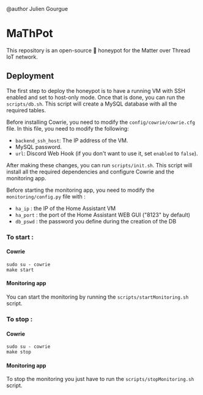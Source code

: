 @author  Julien Gourgue

# MaThPot

This repository is an open-source :honey_pot: honeypot for the Matter over Thread IoT network.

## Deployment

The first step to deploy the honeypot is to have a running VM with SSH enabled and set to host-only mode. Once that is done, you can run the `scripts/db.sh`. This script will create a MySQL database with all the required tables.

Before installing Cowrie, you need to modify the `config/cowrie/cowrie.cfg` file. In this file, you need to modify the following:

- `backend_ssh_host`: The IP address of the VM.
- MySQL password.
- `url`: Discord Web Hook (if you don't want to use it, set `enabled` to `false`).

After making these changes, you can run `scripts/init.sh`. This script will install all the required dependencies and configure Cowrie and the monitoring app.  

Before starting the monitoring app, you need to modify the `monitoring/config.py` file with :

- `ha_ip` : the IP of the Home Assistant VM
- `ha_port` : the port of the Home Assistant WEB GUI ("8123" by default)
- `db_pswd` : the password you define during the creation of the DB
  



### To start :
#### Cowrie
```
sudo su - cowrie 
make start
```

#### Monitoring app
You can start the monitoring by running the `scripts/startMonitoring.sh` script.

### To stop :
#### Cowrie
```
sudo su - cowrie 
make stop
```

#### Monitoring app
To stop the monitoring you just have to run the `scripts/stopMonitoring.sh` script.
